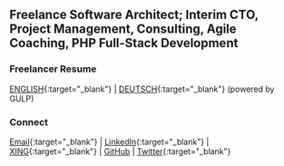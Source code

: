 ## Freelance Software Architect; Interim CTO, Project Management, Consulting, Agile Coaching, PHP Full-Stack Development

### Freelancer Resume

[ENGLISH](https://www.gulp.de/gulp2/g/spezialisten/resume/MarekGrudzinski){:target="_blank"} \| [DEUTSCH](https://www.gulp.de/gulp2/g/spezialisten/profil/MarekGrudzinski){:target="_blank"} (powered by GULP)

### Connect

[Email](mailto:mail@marek-grudzinski.de){:target="_blank"} \| [LinkedIn](https://www.linkedin.com/in/marek-grudzinski){:target="_blank"} \| [XING](https://www.xing.com/profile/Marek_Grudzinski2){:target="_blank"} \| [GitHub](https://github.com/grudda) \| [Twitter](https://twitter.com/originalgrudda){:target="_blank"}
